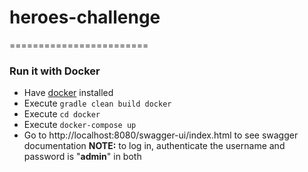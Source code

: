 # heroes-challenge
========================
### Run it with Docker

 * Have [docker](https://www.docker.com/) installed
 * Execute ```gradle clean build docker```
 * Execute ```cd docker```
 * Execute ```docker-compose up```
 * Go to http://localhost:8080/swagger-ui/index.html to see swagger documentation
 **NOTE:** to log in, authenticate the username and password is "**admin**" in both
